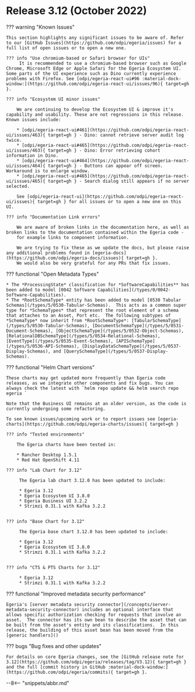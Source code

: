 <!-- SPDX-License-Identifier: CC-BY-4.0 -->
<!-- Copyright Contributors to the Egeria project. -->

# Release 3.12 (October 2022)

??? warning "Known Issues"

    This section highlights any significant issues to be aware of. Refer to our [GitHub Issues](https://github.com/odpi/egeria/issues) for a full list of open issues or to open a new one.

    ??? info "Use chromium-based or Safari browser for UIs"
         It is recommended to use a chromium-based browser such as Google Chrome, Microsoft Edge or Apple Safari for the Egeria Ecosystem UI. Some parts of the UI experience such as Dino currently experience problems with Firefox. See [odpi/egeria-react-ui#96 :material-dock-window:](https://github.com/odpi/egeria-react-ui/issues/96){ target=gh }.

    ??? info "Ecosystem UI minor issues"

        We are continuing to develop the Ecosystem UI & improve it's capability and usability. These are not regressions in this release. Known issues include:

        * [odpi/egeria-react-ui#461](https://github.com/odpi/egeria-react-ui/issues/463){ target=gh } - Dino: cannot retrieve server audit log twice.
        * [odpi/egeria-react-ui#465](https://github.com/odpi/egeria-react-ui/issues/463){ target=gh } - Dino: Error retrieving cohort information in Dino.
        * [odpi/egeria-react-ui#464](https://github.com/odpi/egeria-react-ui/issues/464){ target=gh } - Buttons can appear off screen. Workaround is to enlarge window.
        * [odpi/egeria-react-ui#465](https://github.com/odpi/egeria-react-ui/issues/465){ target=gh } - Search dialog still appears if no server selected.

        See [odpi/egeria-react-ui](https://github.com/odpi/egeria-react-ui/issues){ target=gh } for all issues or to open a new one on this UI.

    ??? info "Documentation Link errors"

        We are aware of broken links in the documentation here, as well as broken links to the documentation contained within the Egeria code -
        for example links to component information.

        We are trying to fix these as we update the docs, but please raise any additional problems found in [egeria-docs](https://github.com/odpi/egeria-docs/issues){ target=gh }.
        We would also be very grateful for any PRs that fix issues.

??? functional "Open Metadata Types"

    * The *ProcessingState* classification for *SoftwareCapabilities** has been added to model [0042 Software Capabilities](/types/0/0042-Software-Capabilities).
    * The *RootSchemaType* entity has been added to model [0530 Tabular Schemas](/types/5/0530-Tabular-Schemas).  This acts as a common super type for *SchemaTypes* that represent the root element of a schema that attaches to an Asset, Port etc.  The following subtypes of *SchemaType* now inherit from *RootSchemaType*: [TabularSchemaType](/types/5/0530-Tabular-Schemas), [DocumentSchemaType](/types/5/0531-Document-Schemas), [ObjectSchemaType](/types/5/0532-Object-Schemas), [RelationalDBSchemaType](/types/5/0534-Relational-Schemas), [EventType](/types/5/0535-Event-Schemas), [APISchemaType](/types/5/0536-API-Schemas), [DisplayDataSchemaType](/types/5/0537-Display-Schemas), and [QuerySchemaType](/types/5/0537-Display-Schemas).

??? functional "Helm Chart versions"

    These charts may get updated more frequently than Egeria code releases, as we integrate other components and fix bugs. You can always check the latest with `helm repo update && helm search repo egeria `

    Note that the Business UI remains at an older version, as the code is currently undergoing some refactoring.

    To see known issues/upcoming work or to report issues see [egeria-charts](https://github.com/odpi/egeria-charts/issues){ target=gh }

    ??? info "Tested environments"

        The Egeria charts have been tested in:
        
        * Rancher Desktop 1.5.1
        * Red Hat OpenShift 4.11

    ??? info "Lab Chart for 3.12"

         The Egeria lab chart 3.12.0 has been updated to include:

         * Egeria 3.12
         * Egeria Ecosystem UI 3.8.0
         * Egeria Business UI 3.2.2
         * Strimzi 0.31.1 with Kafka 3.2.2


    ??? info "Base Chart for 3.12"

         The Egeria base chart 3.12.0 has been updated to include:

         * Egeria 3.12
         * Egeria Ecosystem UI 3.8.0
         * Strimzi 0.31.1 with Kafka 3.2.2


    ??? info "CTS & PTS Charts for 3.12"

         * Egeria 3.12
         * Strimzi 0.31.1 with Kafka 3.2.2

??? functional "Improved metadata security performance"

    Egeria's [server metadata security connector](/concepts/server-metadata-security-connector) includes an optional interface that allows specific authorization checking for requests that involve an asset.  The connector has its own bean to describe the asset that can be built from the asset's entity and its classifications.  In this release, the building of this asset bean has been moved from the [generic handlers]()  

??? bugs "Bug fixes and other updates"

    For details on core Egeria changes, see the [GitHub release note for 3.12](https://github.com/odpi/egeria/releases/tag/V3.12){ target=gh } and the full [commit history in GitHub :material-dock-window:](https://github.com/odpi/egeria/commits){ target=gh }.


--8<-- "snippets/abbr.md"
